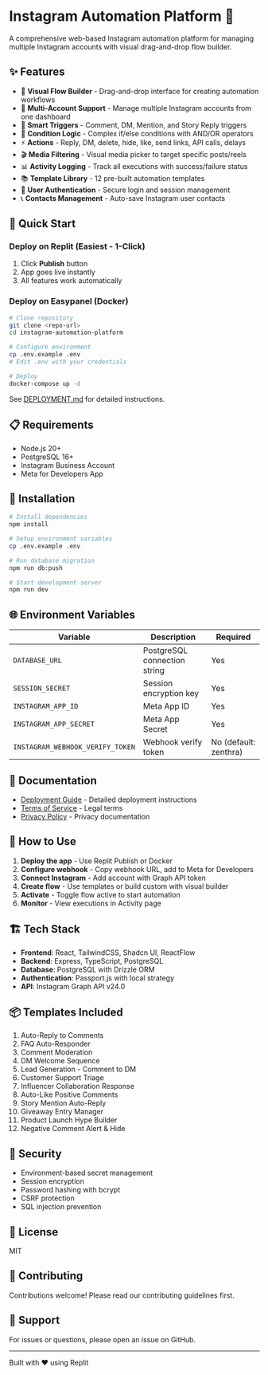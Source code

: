 # Instagram Automation Platform 🤖

A comprehensive web-based Instagram automation platform for managing multiple Instagram accounts with visual drag-and-drop flow builder.

## ✨ Features

- 🎨 **Visual Flow Builder** - Drag-and-drop interface for creating automation workflows
- 📱 **Multi-Account Support** - Manage multiple Instagram accounts from one dashboard
- 🎯 **Smart Triggers** - Comment, DM, Mention, and Story Reply triggers
- 🔀 **Condition Logic** - Complex if/else conditions with AND/OR operators
- ⚡ **Actions** - Reply, DM, delete, hide, like, send links, API calls, delays
- 🎬 **Media Filtering** - Visual media picker to target specific posts/reels
- 📊 **Activity Logging** - Track all executions with success/failure status
- 📚 **Template Library** - 12 pre-built automation templates
- 🔐 **User Authentication** - Secure login and session management
- 📞 **Contacts Management** - Auto-save Instagram user contacts

## 🚀 Quick Start

### Deploy on Replit (Easiest - 1-Click)

1. Click **Publish** button
2. App goes live instantly
3. All features work automatically

### Deploy on Easypanel (Docker)

```bash
# Clone repository
git clone <repo-url>
cd instagram-automation-platform

# Configure environment
cp .env.example .env
# Edit .env with your credentials

# Deploy
docker-compose up -d
```

See [DEPLOYMENT.md](./DEPLOYMENT.md) for detailed instructions.

## 📋 Requirements

- Node.js 20+
- PostgreSQL 16+
- Instagram Business Account
- Meta for Developers App

## 🔧 Installation

```bash
# Install dependencies
npm install

# Setup environment variables
cp .env.example .env

# Run database migration
npm run db:push

# Start development server
npm run dev
```

## 🌐 Environment Variables

| Variable | Description | Required |
|----------|-------------|----------|
| `DATABASE_URL` | PostgreSQL connection string | Yes |
| `SESSION_SECRET` | Session encryption key | Yes |
| `INSTAGRAM_APP_ID` | Meta App ID | Yes |
| `INSTAGRAM_APP_SECRET` | Meta App Secret | Yes |
| `INSTAGRAM_WEBHOOK_VERIFY_TOKEN` | Webhook verify token | No (default: zenthra) |

## 📖 Documentation

- [Deployment Guide](./DEPLOYMENT.md) - Detailed deployment instructions
- [Terms of Service](/terms) - Legal terms
- [Privacy Policy](/privacy) - Privacy documentation

## 🎯 How to Use

1. **Deploy the app** - Use Replit Publish or Docker
2. **Configure webhook** - Copy webhook URL, add to Meta for Developers
3. **Connect Instagram** - Add account with Graph API token
4. **Create flow** - Use templates or build custom with visual builder
5. **Activate** - Toggle flow active to start automation
6. **Monitor** - View executions in Activity page

## 🏗️ Tech Stack

- **Frontend**: React, TailwindCSS, Shadcn UI, ReactFlow
- **Backend**: Express, TypeScript, PostgreSQL
- **Database**: PostgreSQL with Drizzle ORM
- **Authentication**: Passport.js with local strategy
- **API**: Instagram Graph API v24.0

## 📦 Templates Included

1. Auto-Reply to Comments
2. FAQ Auto-Responder
3. Comment Moderation
4. DM Welcome Sequence
5. Lead Generation - Comment to DM
6. Customer Support Triage
7. Influencer Collaboration Response
8. Auto-Like Positive Comments
9. Story Mention Auto-Reply
10. Giveaway Entry Manager
11. Product Launch Hype Builder
12. Negative Comment Alert & Hide

## 🔐 Security

- Environment-based secret management
- Session encryption
- Password hashing with bcrypt
- CSRF protection
- SQL injection prevention

## 📝 License

MIT

## 🤝 Contributing

Contributions welcome! Please read our contributing guidelines first.

## 📧 Support

For issues or questions, please open an issue on GitHub.

---

Built with ❤️ using Replit
